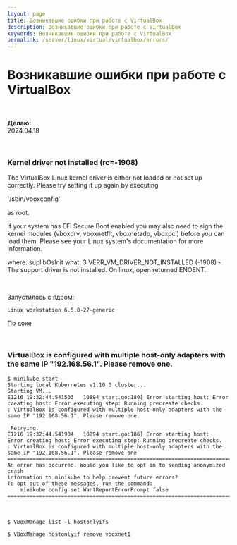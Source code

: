 ```yaml
---
layout: page
title: Возникавшие ошибки при работе с VirtualBox
description: Возникавшие ошибки при работе с VirtualBox
keywords: Возникавшие ошибки при работе с VirtualBox
permalink: /server/linux/virtual/virtualbox/errors/
---
```


# Возникавшие ошибки при работе с VirtualBox

<br/>

**Делаю:**  
2024.04.18

<br/>

### Kernel driver not installed (rc=-1908)

The VirtualBox Linux kernel driver is either not loaded or not set up correctly. Please try setting it up again by executing

'/sbin/vboxconfig'

as root.

If your system has EFI Secure Boot enabled you may also need to sign the kernel modules (vboxdrv, vboxnetflt, vboxnetadp, vboxpci) before you can load them. Please see your Linux system's documentation for more information.

where: suplibOsInit what: 3 VERR_VM_DRIVER_NOT_INSTALLED (-1908) - The support driver is not installed. On linux, open returned ENOENT.

<br/>

Запустилось с ядром:

```
Linux workstation 6.5.0-27-generic
```

[По доке](/desktop/linux/grub/)

<br/>

### VirtualBox is configured with multiple host-only adapters with the same IP "192.168.56.1". Please remove one.

```shell
$ minikube start
Starting local Kubernetes v1.10.0 cluster...
Starting VM...
E1216 19:32:44.541503   10894 start.go:180] Error starting host: Error creating host: Error executing step: Running precreate checks.
: VirtualBox is configured with multiple host-only adapters with the same IP "192.168.56.1". Please remove one.

 Retrying.
E1216 19:32:44.541904   10894 start.go:186] Error starting host:  Error creating host: Error executing step: Running precreate checks.
: VirtualBox is configured with multiple host-only adapters with the same IP "192.168.56.1". Please remove one
================================================================================
An error has occurred. Would you like to opt in to sending anonymized crash
information to minikube to help prevent future errors?
To opt out of these messages, run the command:
	minikube config set WantReportErrorPrompt false
================================================================================
```

<br/>

    $ VBoxManage list -l hostonlyifs

    $ VBoxManage hostonlyif remove vboxnet1
